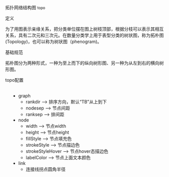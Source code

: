 <div class="mb40">
    <div class="fontsize-20 mb10">
    拓扑网络结构图 <small>topo</small>
    </div class="fontsize-28">
    <p class="mb20"></p>
</div>

<div class="mb40">
    <div class="fontsize-20 mb10">
    定义 
    </div class="fontsize-28">
    <p class="mb20">
      为了用图表示亲缘关系，把分类单位摆在图上树枝顶部，根据分枝可以表示其相互关系，具有二次元和三次元。在数量分类学上用于表型分类的树状图，称为拓朴图(Topology)，也可以称为树状图（phenogram)。
    </p>
</div>

<div class="mb40">
    <div class="fontsize-20 mb10">
    基础规范
    </div class="fontsize-28">
    <p class="mb20">
    拓朴图分为两种形式，一种为至上而下的纵向树形图、另一种为从左到右的横向树形图。
    </p>
</div>

<div bx-name="alimama/chart/list/index"></div>


<div class="example">
    <div class="content">
        <div class="content-header">
            <div>topo配置</div>
        </div>
        <div class="content-body" style="padding:18px;">
            <ul data-anchor-id="72xn">
            <li>graph  <br>
            <ul><li>rankdir --&gt; 排序方向，默认“TB”从上到下</li>
            <li>nodesep --&gt; 节点间距</li>
            <li>ranksep --&gt; 排间距</li></ul></li>
            <li>node  <br>
            <ul><li>width --&gt; 节点width</li>
            <li>height --&gt; 节点height</li>
            <li>fillStyle --&gt; 节点填充色</li>
            <li>strokeStyle --&gt; 节点描边色</li>
            <li>strokeStyleHover --&gt; 节点hover态描边色</li>
            <li>labelColor --&gt; 节点上面文本颜色</li></ul></li>
            <li>link <br>
            <ul><li>连接线拐点圆角半径</li></ul></li>
            </ul>
        </div>
    </div>
</div>
